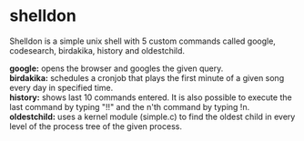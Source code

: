 # shelldon

Shelldon is a simple unix shell with 5 custom commands called google, codesearch, birdakika, history and oldestchild.

**google:** opens the browser and googles the given query.<br>
**birdakika:** schedules a cronjob that plays the first minute of a given song every day in specified time.<br>
**history:** shows last 10 commands entered. It is also possible to execute the last command by typing "!!" and the n'th command by typing !n. <br>
**oldestchild:** uses a kernel module (simple.c) to find the oldest child in every level of the process tree of the given process.<br>
